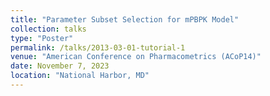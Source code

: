 ```yaml
---
title: "Parameter Subset Selection for mPBPK Model"                 
collection: talks
type: "Poster"
permalink: /talks/2013-03-01-tutorial-1
venue: "American Conference on Pharmacometrics (ACoP14)"
date: November 7, 2023
location: "National Harbor, MD"
---
```



